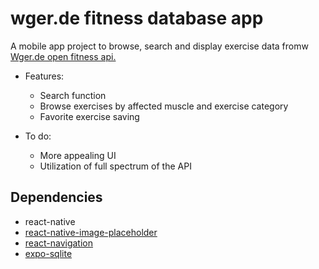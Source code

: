 # wger.de fitness database app
A mobile app project to browse, search and display exercise data fromw [Wger.de open fitness api.](https://wger.de/api/v2/)  

* Features:
    * Search function
    * Browse exercises by affected muscle and exercise category
    * Favorite exercise saving 

* To do:
    * More appealing UI
    * Utilization of full spectrum of the API

## Dependencies
* react-native
* [react-native-image-placeholder](https://www.npmjs.com/package/react-native-image-placeholder)
* [react-navigation](https://www.npmjs.com/package/react-navigation)
* [expo-sqlite](https://www.npmjs.com/package/expo-sqlite)